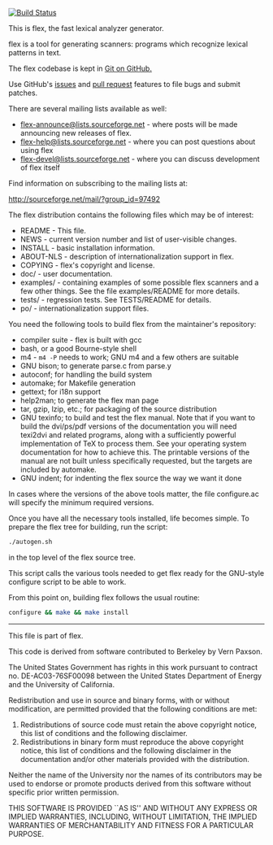 [![Build Status](https://travis-ci.org/westes/flex.svg?branch=master)](https://travis-ci.org/westes/flex)

This is flex, the fast lexical analyzer generator.

flex is a tool for generating scanners: programs which recognize
lexical patterns in text.

The flex codebase is kept in
[Git on GitHub.](https://github.com/westes/flex)

Use GitHub's [issues](https://github.com/westes/flex/issues) and
[pull request](https://github.com/westes/flex) features to file bugs
and submit patches.

There are several mailing lists available as well:

* flex-announce@lists.sourceforge.net - where posts will be made
  announcing new releases of flex.
* flex-help@lists.sourceforge.net - where you can post questions about
  using flex
* flex-devel@lists.sourceforge.net - where you can discuss development
  of flex itself

Find information on subscribing to the mailing lists at:

http://sourceforge.net/mail/?group_id=97492

The flex distribution contains the following files which may be of
interest:

* README - This file.
* NEWS - current version number and list of user-visible changes.
* INSTALL - basic installation information.
* ABOUT-NLS - description of internationalization support in flex.
* COPYING - flex's copyright and license.
* doc/ - user documentation.
* examples/ - containing examples of some possible flex scanners and a
              few other things. See the file examples/README for more
              details.
* tests/ - regression tests. See TESTS/README for details.
* po/ - internationalization support files.

You need the following tools to build flex from the maintainer's
repository:

* compiler suite - flex is built with gcc
* bash, or a good Bourne-style shell
* m4 - `m4 -P` needs to work; GNU m4 and a few others are suitable
* GNU bison;  to generate parse.c from parse.y
* autoconf; for handling the build system
* automake; for Makefile generation
* gettext; for i18n support
* help2man; to generate the flex man page
* tar, gzip, lzip, etc.; for packaging of the source distribution
* GNU texinfo; to build and test the flex manual. Note that if you want
  to build the dvi/ps/pdf versions of the documentation you will need
  texi2dvi and related programs, along with a sufficiently powerful
  implementation of TeX to process them. See your operating system
  documentation for how to achieve this. The printable versions of the
  manual are not built unless specifically requested, but the targets
  are included by automake.
* GNU indent; for indenting the flex source the way we want it done

In cases where the versions of the above tools matter, the file
configure.ac will specify the minimum required versions.

Once you have all the necessary tools installed, life becomes
simple. To prepare the flex tree for building, run the script:

```bash
./autogen.sh
```

in the top level of the flex source tree.

This script calls the various tools needed to get flex ready for the
GNU-style configure script to be able to work.

From this point on, building flex follows the usual routine:

```bash
configure && make && make install
```

---

This file is part of flex.

This code is derived from software contributed to Berkeley by
Vern Paxson.

The United States Government has rights in this work pursuant
to contract no. DE-AC03-76SF00098 between the United States
Department of Energy and the University of California.

Redistribution and use in source and binary forms, with or without
modification, are permitted provided that the following conditions
are met:

1. Redistributions of source code must retain the above copyright
   notice, this list of conditions and the following disclaimer.
2. Redistributions in binary form must reproduce the above copyright
   notice, this list of conditions and the following disclaimer in the
   documentation and/or other materials provided with the distribution.

Neither the name of the University nor the names of its contributors
may be used to endorse or promote products derived from this software
without specific prior written permission.

THIS SOFTWARE IS PROVIDED ``AS IS'' AND WITHOUT ANY EXPRESS OR
IMPLIED WARRANTIES, INCLUDING, WITHOUT LIMITATION, THE IMPLIED
WARRANTIES OF MERCHANTABILITY AND FITNESS FOR A PARTICULAR
PURPOSE.
